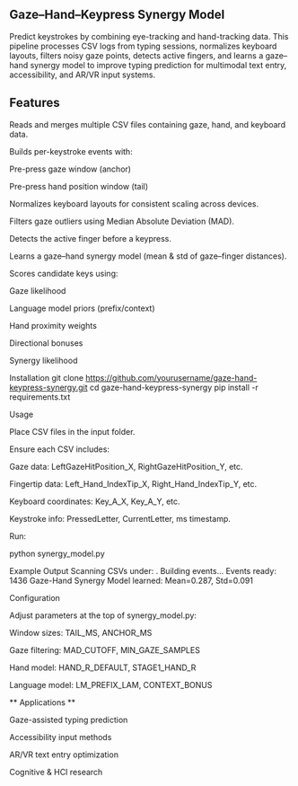 ## Gaze–Hand–Keypress Synergy Model

Predict keystrokes by combining eye-tracking and hand-tracking data.
This pipeline processes CSV logs from typing sessions, normalizes keyboard layouts, filters noisy gaze points, detects active fingers, and learns a gaze–hand synergy model to improve typing prediction for multimodal text entry, accessibility, and AR/VR input systems.

## Features

Reads and merges multiple CSV files containing gaze, hand, and keyboard data.

Builds per-keystroke events with:

Pre-press gaze window (anchor)

Pre-press hand position window (tail)

Normalizes keyboard layouts for consistent scaling across devices.

Filters gaze outliers using Median Absolute Deviation (MAD).

Detects the active finger before a keypress.

Learns a gaze–hand synergy model (mean & std of gaze–finger distances).

Scores candidate keys using:

Gaze likelihood

Language model priors (prefix/context)

Hand proximity weights

Directional bonuses

Synergy likelihood



Installation
git clone https://github.com/yourusername/gaze-hand-keypress-synergy.git
cd gaze-hand-keypress-synergy
pip install -r requirements.txt

Usage

Place CSV files in the input folder.

Ensure each CSV includes:

Gaze data: LeftGazeHitPosition_X, RightGazeHitPosition_Y, etc.

Fingertip data: Left_Hand_IndexTip_X, Right_Hand_IndexTip_Y, etc.

Keyboard coordinates: Key_A_X, Key_A_Y, etc.

Keystroke info: PressedLetter, CurrentLetter, ms timestamp.

Run:

python synergy_model.py

Example Output
Scanning CSVs under: .
Building events...
Events ready: 1436
Gaze-Hand Synergy Model learned: Mean=0.287, Std=0.091

Configuration

Adjust parameters at the top of synergy_model.py:

Window sizes: TAIL_MS, ANCHOR_MS

Gaze filtering: MAD_CUTOFF, MIN_GAZE_SAMPLES

Hand model: HAND_R_DEFAULT, STAGE1_HAND_R

Language model: LM_PREFIX_LAM, CONTEXT_BONUS


** Applications ** 

Gaze-assisted typing prediction

Accessibility input methods

AR/VR text entry optimization

Cognitive & HCI research
